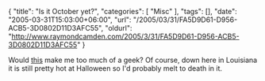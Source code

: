 {
	"title": "Is it October yet?",
	"categories": [
		"Misc"
	],
	"tags": [],
	"date": "2005-03-31T15:03:00+06:00",
	"url": "/2005/03/31/FA5D9D61-D956-ACB5-3D0802D11D3AFC55",
	"oldurl": "http://www.raymondcamden.com/2005/3/31/FA5D9D61-D956-ACB5-3D0802D11D3AFC55"
}

Would <a href="http://shop.starwars.com/catalog/product.xml?product_id=1990;category_id=332;pcid1=;pcid2=">this</a> make me too much of a geek? Of course, down here in Louisiana it is still pretty hot at Halloween so I'd probably melt to death in it.